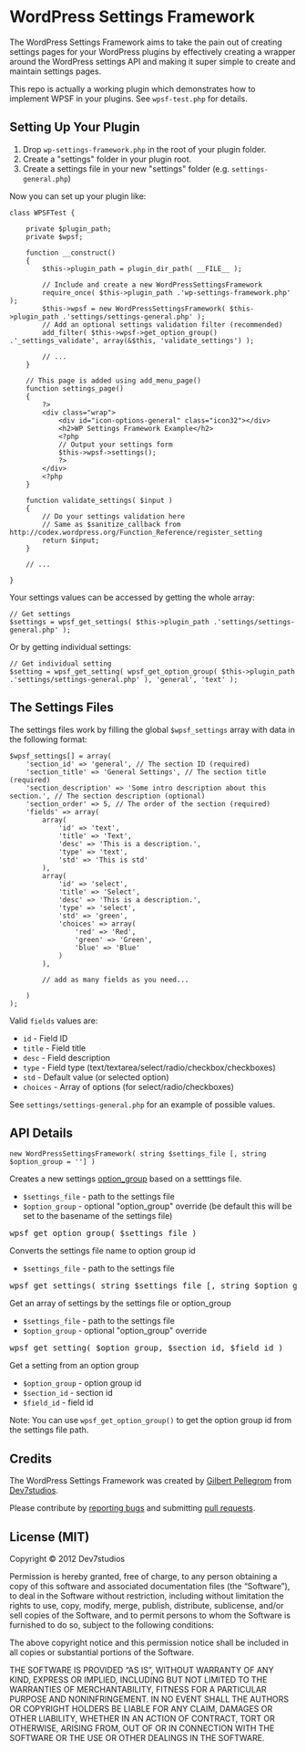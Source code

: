 WordPress Settings Framework
============================

The WordPress Settings Framework aims to take the pain out of creating settings pages for your WordPress plugins
by effectively creating a wrapper around the WordPress settings API and making it super simple to create and maintain
settings pages.

This repo is actually a working plugin which demonstrates how to implement WPSF in your plugins. See `wpsf-test.php`
for details.

Setting Up Your Plugin
----------------------

1. Drop `wp-settings-framework.php` in the root of your plugin folder.
2. Create a "settings" folder in your plugin root.
3. Create a settings file in your new "settings" folder (e.g. `settings-general.php`)

Now you can set up your plugin like:

    class WPSFTest {
    
        private $plugin_path;
        private $wpsf;
    
        function __construct() 
        {	
            $this->plugin_path = plugin_dir_path( __FILE__ );
            
            // Include and create a new WordPressSettingsFramework
            require_once( $this->plugin_path .'wp-settings-framework.php' );
            $this->wpsf = new WordPressSettingsFramework( $this->plugin_path .'settings/settings-general.php' );
            // Add an optional settings validation filter (recommended)
            add_filter( $this->wpsf->get_option_group() .'_settings_validate', array(&$this, 'validate_settings') );
            
            // ...
        }
        
        // This page is added using add_menu_page()
        function settings_page()
    	{
    	    ?>
    		<div class="wrap">
    			<div id="icon-options-general" class="icon32"></div>
    			<h2>WP Settings Framework Example</h2>
    			<?php 
    			// Output your settings form
    			$this->wpsf->settings(); 
    			?>
    		</div>
    		<?php
    	}
    	
    	function validate_settings( $input )
    	{
    	    // Do your settings validation here
    	    // Same as $sanitize_callback from http://codex.wordpress.org/Function_Reference/register_setting
        	return $input;
    	}
        
        // ...
        
    }
    
Your settings values can be accessed by getting the whole array:

    // Get settings
	$settings = wpsf_get_settings( $this->plugin_path .'settings/settings-general.php' );
		
Or by getting individual settings:

	// Get individual setting
	$setting = wpsf_get_setting( wpsf_get_option_group( $this->plugin_path .'settings/settings-general.php' ), 'general', 'text' );
	

The Settings Files
------------------

The settings files work by filling the global `$wpsf_settings` array with data in the following format:

    $wpsf_settings[] = array(
        'section_id' => 'general', // The section ID (required)
        'section_title' => 'General Settings', // The section title (required)
        'section_description' => 'Some intro description about this section.', // The section description (optional)
        'section_order' => 5, // The order of the section (required)
        'fields' => array(
            array(
                'id' => 'text',
                'title' => 'Text',
                'desc' => 'This is a description.',
                'type' => 'text',
                'std' => 'This is std'
            ),
            array(
                'id' => 'select',
                'title' => 'Select',
                'desc' => 'This is a description.',
                'type' => 'select',
                'std' => 'green',
                'choices' => array(
                    'red' => 'Red',
                    'green' => 'Green',
                    'blue' => 'Blue'
                )
            ),
            
            // add as many fields as you need...
            
        )
    );
    
Valid `fields` values are:

* `id` - Field ID
* `title` - Field title
* `desc` - Field description
* `type` - Field type (text/textarea/select/radio/checkbox/checkboxes)
* `std` - Default value (or selected option)
* `choices` - Array of options (for select/radio/checkboxes)

See `settings/settings-general.php` for an example of possible values.


API Details
-----------

    new WordPressSettingsFramework( string $settings_file [, string $option_group = ''] )
    
Creates a new settings [option_group](http://codex.wordpress.org/Function_Reference/register_setting) based on a setttings file.

* `$settings_file` - path to the settings file
* `$option_group` - optional "option_group" override (be default this will be set to the basename of the settings file)

<pre>wpsf_get_option_group( $settings_file )</pre>
    
Converts the settings file name to option group id

* `$settings_file` - path to the settings file

<pre>wpsf_get_settings( string $settings_file [, string $option_group = ''] )</pre>
    
Get an array of settings by the settings file or option_group

* `$settings_file` - path to the settings file
* `$option_group` - optional "option_group" override

<pre>wpsf_get_setting( $option_group, $section_id, $field_id )</pre>

Get a setting from an option group

* `$option_group` - option group id
* `$section_id` - section id
* `$field_id` - field id

Note: You can use `wpsf_get_option_group()` to get the option group id from the settings file path.

Credits
-------

The WordPress Settings Framework was created by [Gilbert Pellegrom](http://gilbert.pellegrom.me) from [Dev7studios](http://dev7studios.com).

Please contribute by [reporting bugs](WordPress-Settings-Framework/issues) and submitting [pull requests](WordPress-Settings-Framework/pulls).

License (MIT)
-------------
Copyright © 2012 Dev7studios

Permission is hereby granted, free of charge, to any person obtaining a copy of this software and associated documentation 
files (the “Software”), to deal in the Software without restriction, including without limitation the rights to use, copy, 
modify, merge, publish, distribute, sublicense, and/or sell copies of the Software, and to permit persons to whom the Software 
is furnished to do so, subject to the following conditions:

The above copyright notice and this permission notice shall be included in all copies or substantial portions of the Software.

THE SOFTWARE IS PROVIDED “AS IS”, WITHOUT WARRANTY OF ANY KIND, EXPRESS OR IMPLIED, INCLUDING BUT NOT LIMITED TO THE WARRANTIES 
OF MERCHANTABILITY, FITNESS FOR A PARTICULAR PURPOSE AND NONINFRINGEMENT. IN NO EVENT SHALL THE AUTHORS OR COPYRIGHT HOLDERS BE 
LIABLE FOR ANY CLAIM, DAMAGES OR OTHER LIABILITY, WHETHER IN AN ACTION OF CONTRACT, TORT OR OTHERWISE, ARISING FROM, OUT OF OR 
IN CONNECTION WITH THE SOFTWARE OR THE USE OR OTHER DEALINGS IN THE SOFTWARE.
